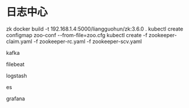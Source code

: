 # 日志中心
zk
docker build -t 192.168.1.4:5000/liangguohun/zk:3.6.0 .
kubectl create configmap zoo-conf --from-file=zoo.cfg
kubectl create -f zookeeper-claim.yaml -f zookeeper-rc.yaml -f zookeeper-scv.yaml


kafka

filebeat

logstash

es

grafana

